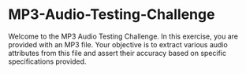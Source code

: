 # MP3-Audio-Testing-Challenge
Welcome to the MP3 Audio Testing Challenge. In this exercise, you are provided with an MP3 file. Your objective is to extract various audio attributes from this file and assert their accuracy based on specific specifications provided.
